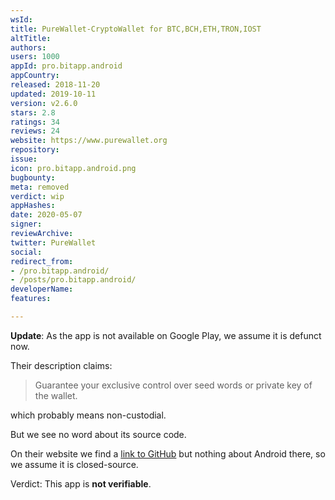 ```yaml
---
wsId: 
title: PureWallet-CryptoWallet for BTC,BCH,ETH,TRON,IOST
altTitle: 
authors: 
users: 1000
appId: pro.bitapp.android
appCountry: 
released: 2018-11-20
updated: 2019-10-11
version: v2.6.0
stars: 2.8
ratings: 34
reviews: 24
website: https://www.purewallet.org
repository: 
issue: 
icon: pro.bitapp.android.png
bugbounty: 
meta: removed
verdict: wip
appHashes: 
date: 2020-05-07
signer: 
reviewArchive: 
twitter: PureWallet
social: 
redirect_from:
- /pro.bitapp.android/
- /posts/pro.bitapp.android/
developerName: 
features: 

---
```


**Update**: As the app is not available on Google Play, we assume it is defunct
now.

Their description claims:

> Guarantee your exclusive control over seed words or private key of the wallet.

which probably means non-custodial.

But we see no word about its source code.

On their website we find a [link to GitHub](https://github.com/BitApp) but nothing
about Android there, so we assume it is closed-source.

Verdict: This app is **not verifiable**.
